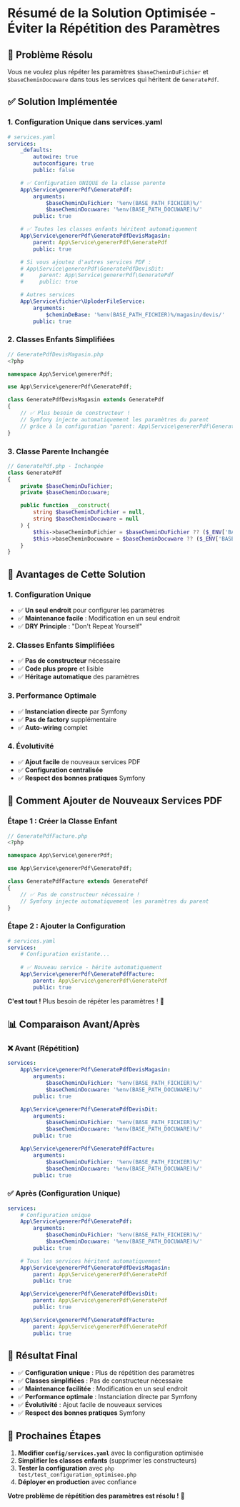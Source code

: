 # Résumé de la Solution Optimisée - Éviter la Répétition des Paramètres

## 🎯 **Problème Résolu**

Vous ne voulez plus répéter les paramètres `$baseCheminDuFichier` et `$baseCheminDocuware` dans tous les services qui héritent de `GeneratePdf`.

## ✅ **Solution Implémentée**

### **1. Configuration Unique dans services.yaml**

```yaml
# services.yaml
services:
    _defaults:
        autowire: true
        autoconfigure: true
        public: false

    # ✅ Configuration UNIQUE de la classe parente
    App\Service\genererPdf\GeneratePdf:
        arguments:
            $baseCheminDuFichier: '%env(BASE_PATH_FICHIER)%/'
            $baseCheminDocuware: '%env(BASE_PATH_DOCUWARE)%/'
        public: true

    # ✅ Toutes les classes enfants héritent automatiquement
    App\Service\genererPdf\GeneratePdfDevisMagasin:
        parent: App\Service\genererPdf\GeneratePdf
        public: true

    # Si vous ajoutez d'autres services PDF :
    # App\Service\genererPdf\GeneratePdfDevisDit:
    #     parent: App\Service\genererPdf\GeneratePdf
    #     public: true

    # Autres services
    App\Service\fichier\UploderFileService:
        arguments:
            $cheminDeBase: '%env(BASE_PATH_FICHIER)%/magasin/devis/'
        public: true
```

### **2. Classes Enfants Simplifiées**

```php
// GeneratePdfDevisMagasin.php
<?php

namespace App\Service\genererPdf;

use App\Service\genererPdf\GeneratePdf;

class GeneratePdfDevisMagasin extends GeneratePdf
{
    // ✅ Plus besoin de constructeur !
    // Symfony injecte automatiquement les paramètres du parent
    // grâce à la configuration "parent: App\Service\genererPdf\GeneratePdf"
}
```

### **3. Classe Parente Inchangée**

```php
// GeneratePdf.php - Inchangée
class GeneratePdf
{
    private $baseCheminDuFichier;
    private $baseCheminDocuware;

    public function __construct(
        string $baseCheminDuFichier = null,
        string $baseCheminDocuware = null
    ) {
        $this->baseCheminDuFichier = $baseCheminDuFichier ?? ($_ENV['BASE_PATH_FICHIER'] ?? '') . '/';
        $this->baseCheminDocuware = $baseCheminDocuware ?? ($_ENV['BASE_PATH_DOCUWARE'] ?? '') . '/';
    }
}
```

## 🎉 **Avantages de Cette Solution**

### **1. Configuration Unique**
- ✅ **Un seul endroit** pour configurer les paramètres
- ✅ **Maintenance facile** : Modification en un seul endroit
- ✅ **DRY Principle** : "Don't Repeat Yourself"

### **2. Classes Enfants Simplifiées**
- ✅ **Pas de constructeur** nécessaire
- ✅ **Code plus propre** et lisible
- ✅ **Héritage automatique** des paramètres

### **3. Performance Optimale**
- ✅ **Instanciation directe** par Symfony
- ✅ **Pas de factory** supplémentaire
- ✅ **Auto-wiring** complet

### **4. Évolutivité**
- ✅ **Ajout facile** de nouveaux services PDF
- ✅ **Configuration centralisée**
- ✅ **Respect des bonnes pratiques** Symfony

## 🚀 **Comment Ajouter de Nouveaux Services PDF**

### **Étape 1 : Créer la Classe Enfant**
```php
// GeneratePdfFacture.php
<?php

namespace App\Service\genererPdf;

use App\Service\genererPdf\GeneratePdf;

class GeneratePdfFacture extends GeneratePdf
{
    // ✅ Pas de constructeur nécessaire !
    // Symfony injecte automatiquement les paramètres du parent
}
```

### **Étape 2 : Ajouter la Configuration**
```yaml
# services.yaml
services:
    # Configuration existante...
    
    # ✅ Nouveau service - hérite automatiquement
    App\Service\genererPdf\GeneratePdfFacture:
        parent: App\Service\genererPdf\GeneratePdf
        public: true
```

**C'est tout !** Plus besoin de répéter les paramètres ! 🎉

## 📊 **Comparaison Avant/Après**

### **❌ Avant (Répétition)**
```yaml
services:
    App\Service\genererPdf\GeneratePdfDevisMagasin:
        arguments:
            $baseCheminDuFichier: '%env(BASE_PATH_FICHIER)%/'
            $baseCheminDocuware: '%env(BASE_PATH_DOCUWARE)%/'
        public: true

    App\Service\genererPdf\GeneratePdfDevisDit:
        arguments:
            $baseCheminDuFichier: '%env(BASE_PATH_FICHIER)%/'
            $baseCheminDocuware: '%env(BASE_PATH_DOCUWARE)%/'
        public: true

    App\Service\genererPdf\GeneratePdfFacture:
        arguments:
            $baseCheminDuFichier: '%env(BASE_PATH_FICHIER)%/'
            $baseCheminDocuware: '%env(BASE_PATH_DOCUWARE)%/'
        public: true
```

### **✅ Après (Configuration Unique)**
```yaml
services:
    # Configuration unique
    App\Service\genererPdf\GeneratePdf:
        arguments:
            $baseCheminDuFichier: '%env(BASE_PATH_FICHIER)%/'
            $baseCheminDocuware: '%env(BASE_PATH_DOCUWARE)%/'
        public: true

    # Tous les services héritent automatiquement
    App\Service\genererPdf\GeneratePdfDevisMagasin:
        parent: App\Service\genererPdf\GeneratePdf
        public: true

    App\Service\genererPdf\GeneratePdfDevisDit:
        parent: App\Service\genererPdf\GeneratePdf
        public: true

    App\Service\genererPdf\GeneratePdfFacture:
        parent: App\Service\genererPdf\GeneratePdf
        public: true
```

## 🎯 **Résultat Final**

- ✅ **Configuration unique** : Plus de répétition des paramètres
- ✅ **Classes simplifiées** : Pas de constructeur nécessaire
- ✅ **Maintenance facilitée** : Modification en un seul endroit
- ✅ **Performance optimale** : Instanciation directe par Symfony
- ✅ **Évolutivité** : Ajout facile de nouveaux services
- ✅ **Respect des bonnes pratiques** Symfony

## 🚀 **Prochaines Étapes**

1. **Modifier `config/services.yaml`** avec la configuration optimisée
2. **Simplifier les classes enfants** (supprimer les constructeurs)
3. **Tester la configuration** avec `php test/test_configuration_optimisee.php`
4. **Déployer en production** avec confiance

**Votre problème de répétition des paramètres est résolu !** 🎉

